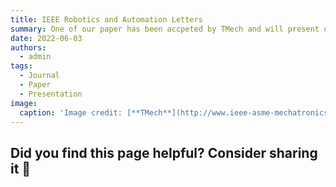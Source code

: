 ```yaml
---
title: IEEE Robotics and Automation Letters
summary: One of our paper has been accpeted by TMech and will present on AIM 2022!
date: 2022-06-03
authors:
  - admin
tags:
  - Journal
  - Paper
  - Presentation
image:
  caption: 'Image credit: [**TMech**](http://www.ieee-asme-mechatronics.info/)'
---
```


## Did you find this page helpful? Consider sharing it 🙌
